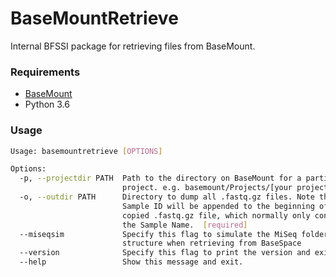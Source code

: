 # BaseMountRetrieve
Internal BFSSI package for retrieving files from BaseMount.

### Requirements
- [BaseMount](https://basemount.basespace.illumina.com/)
- Python 3.6


### Usage
```bash
Usage: basemountretrieve [OPTIONS]

Options:
  -p, --projectdir PATH  Path to the directory on BaseMount for a particular
                         project. e.g. basemount/Projects/[your project].
  -o, --outdir PATH      Directory to dump all .fastq.gz files. Note that the
                         Sample ID will be appended to the beginning of the
                         copied .fastq.gz file, which normally only contains
                         the Sample Name.  [required]
  --miseqsim             Specify this flag to simulate the MiSeq folder
                         structure when retrieving from BaseSpace
  --version              Specify this flag to print the version and exit.
  --help                 Show this message and exit.

```